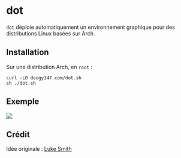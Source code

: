 # dot

`dot` déploie automatiquement un environnement graphique pour des distributions Linux basées sur Arch.

## Installation

Sur une distribution Arch, en `root` :

```
curl -LO dougy147.com/dot.sh
sh ./dot.sh
```
## Exemple

![](https://dougy147.com/images/dot.gif)

## Crédit

Idée originale : [Luke Smith](https://github.com/LukeSmithxyz/voidrice)
